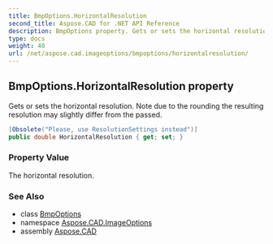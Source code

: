 ```yaml
---
title: BmpOptions.HorizontalResolution
second_title: Aspose.CAD for .NET API Reference
description: BmpOptions property. Gets or sets the horizontal resolution. Note due to the rounding the resulting resolution may slightly differ from the passed
type: docs
weight: 40
url: /net/aspose.cad.imageoptions/bmpoptions/horizontalresolution/
---
```

## BmpOptions.HorizontalResolution property

Gets or sets the horizontal resolution. Note due to the rounding the resulting resolution may slightly differ from the passed.

```csharp
[Obsolete("Please, use ResolutionSettings instead")]
public double HorizontalResolution { get; set; }
```

### Property Value

The horizontal resolution.

### See Also

* class [BmpOptions](../)
* namespace [Aspose.CAD.ImageOptions](../../bmpoptions/)
* assembly [Aspose.CAD](../../../)


